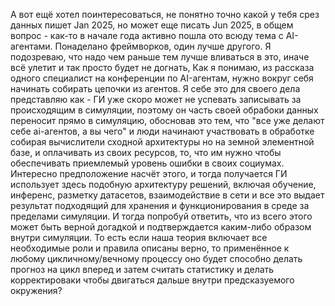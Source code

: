А вот ещё хотел поинтересоваться, не понятно точно какой у тебя срез данных пишет Jan 2025, но может еще писать Jun 2025, в общем вопрос - как-то в начале года активно пошла ото всюду тема с AI-агентами. Понаделано фреймворков, один лучше другого. Я подозреваю, что надо чем раньше тем лучше вливаться в это, иначе всё улетит и так просто будет не догнать, Как я понимаю, из рассказа одного специалист на конференции по AI-агентам, нужно вокруг себя начинать собирать цепочки из агентов. Я себе это для своего дела представляю как - ГИ уже скоро может не успевать записывать за происходящим в симуляции, поэтому он часть своей обрабоки данных переносит прямо в симуляцию, обосновав это тем, что "все уже делают себе ai-агентов, а вы чего" и люди начинают участвовать в обработке собирая вычислители  сходной архитектуры но на земной элементной базе, и оплачивать из своих ресурсов, то, что им нужно чтобы обеспечивать приемлемый уровень ошибки в своих социумах. Интересно предположение насчёт этого, и тогда получается ГИ использует здесь подобную архитектуру решений, включая обучение, инференс, разметку датасетов, взаимодействие в сети и все это выдает результат подходящий для хранения и функционирования в среде за пределами симуляции. И тогда попробуй ответить, что из всего этого может быть верной догадкой и подтверждается каким-либо образом внутри симуляции. То есть если наша теория включает все необходимые  роли и правила описаны верно, то применённое к любому цикличному/вечному процессу оно будет способно делать прогноз на цикл вперед и затем считать статистику и делать корректироваки чтобы двигаться дальше внутри предсказуемого окружения?

